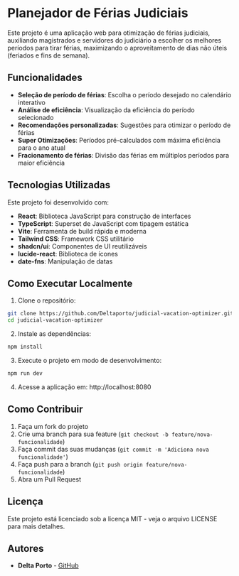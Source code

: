 # Planejador de Férias Judiciais

Este projeto é uma aplicação web para otimização de férias judiciais, auxiliando magistrados e servidores do judiciário a escolher os melhores períodos para tirar férias, maximizando o aproveitamento de dias não úteis (feriados e fins de semana).

## Funcionalidades

- **Seleção de período de férias**: Escolha o período desejado no calendário interativo
- **Análise de eficiência**: Visualização da eficiência do período selecionado
- **Recomendações personalizadas**: Sugestões para otimizar o período de férias
- **Super Otimizações**: Períodos pré-calculados com máxima eficiência para o ano atual
- **Fracionamento de férias**: Divisão das férias em múltiplos períodos para maior eficiência

## Tecnologias Utilizadas

Este projeto foi desenvolvido com:

- **React**: Biblioteca JavaScript para construção de interfaces
- **TypeScript**: Superset de JavaScript com tipagem estática
- **Vite**: Ferramenta de build rápida e moderna
- **Tailwind CSS**: Framework CSS utilitário
- **shadcn/ui**: Componentes de UI reutilizáveis
- **lucide-react**: Biblioteca de ícones
- **date-fns**: Manipulação de datas

## Como Executar Localmente

1. Clone o repositório:
```bash
git clone https://github.com/Deltaporto/judicial-vacation-optimizer.git
cd judicial-vacation-optimizer
```

2. Instale as dependências:
```bash
npm install
```

3. Execute o projeto em modo de desenvolvimento:
```bash
npm run dev
```

4. Acesse a aplicação em: http://localhost:8080

## Como Contribuir

1. Faça um fork do projeto
2. Crie uma branch para sua feature (`git checkout -b feature/nova-funcionalidade`)
3. Faça commit das suas mudanças (`git commit -m 'Adiciona nova funcionalidade'`)
4. Faça push para a branch (`git push origin feature/nova-funcionalidade`)
5. Abra um Pull Request

## Licença

Este projeto está licenciado sob a licença MIT - veja o arquivo LICENSE para mais detalhes.

## Autores

- **Delta Porto** - [GitHub](https://github.com/Deltaporto)
